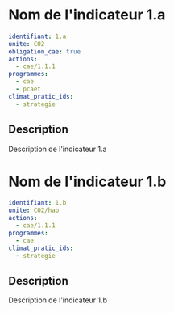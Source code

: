 # Nom de l'indicateur 1.a
```yaml
identifiant: 1.a
unite: CO2
obligation_cae: true
actions:
  - cae/1.1.1
programmes:
  - cae
  - pcaet
climat_pratic_ids:
  - strategie
```
## Description
Description de l'indicateur 1.a




# Nom de l'indicateur 1.b
```yaml
identifiant: 1.b
unite: CO2/hab
actions:
  - cae/1.1.1
programmes:
  - cae
climat_pratic_ids:
  - strategie
```
## Description
Description de l'indicateur 1.b

